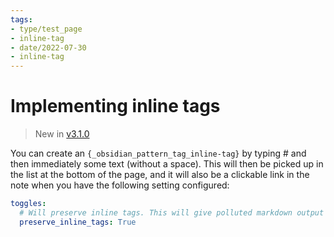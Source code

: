 ```yaml
---
tags:
- type/test_page
- inline-tag
- date/2022-07-30
- inline-tag
---
```

   
# Implementing inline tags   
> New in [v3.1.0](../Changelog/v3.1.0.md)   
   
You can create an `{_obsidian_pattern_tag_inline-tag}` by typing # and then immediately some text (without a space). This will then be picked up in the list at the bottom of the page, and it will also be a clickable link in the note when you have the following setting configured:    
   
``` yaml
toggles:
  # Will preserve inline tags. This will give polluted markdown output
  preserve_inline_tags: True
```
